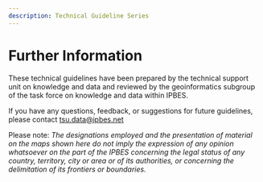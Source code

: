 ```yaml
---
description: Technical Guideline Series
---
```


# Further Information

These technical guidelines have been prepared by the technical support unit on knowledge and data and reviewed by the geoinformatics subgroup of the task force on knowledge and data within IPBES.

If you have any questions, feedback, or suggestions for future guidelines, please contact tsu.data@ipbes.net

Please note: _The designations employed and the presentation of material on the maps shown here do not imply the expression of any opinion whatsoever on the part of the IPBES concerning the legal status of any country, territory, city or area or of its authorities, or concerning the delimitation of its frontiers or boundaries._  


